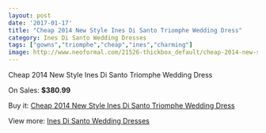 ```yaml
---
layout: post
date: '2017-01-17'
title: "Cheap 2014 New Style Ines Di Santo Triomphe Wedding Dress"
category: Ines Di Santo Wedding Dresses
tags: ["gowns","triomphe","cheap","ines","charming"]
image: http://www.neoformal.com/21526-thickbox_default/cheap-2014-new-style-ines-di-santo-triomphe-wedding-dress.jpg
---
```

Cheap 2014 New Style Ines Di Santo Triomphe Wedding Dress

On Sales: **$380.99**
<a href="https://www.neoformal.com/en/ines-di-santo-wedding-dresses-2014/7007-cheap-2014-new-style-ines-di-santo-triomphe-wedding-dress.html"><amp-img layout="responsive" width="600" height="600" src="//www.neoformal.com/21526-thickbox_default/cheap-2014-new-style-ines-di-santo-triomphe-wedding-dress.jpg" alt="Cheap 2014 New Style Ines Di Santo Triomphe Wedding Dress 0" /></a>
<a href="https://www.neoformal.com/en/ines-di-santo-wedding-dresses-2014/7007-cheap-2014-new-style-ines-di-santo-triomphe-wedding-dress.html"><amp-img layout="responsive" width="600" height="600" src="//www.neoformal.com/21527-thickbox_default/cheap-2014-new-style-ines-di-santo-triomphe-wedding-dress.jpg" alt="Cheap 2014 New Style Ines Di Santo Triomphe Wedding Dress 1" /></a>

Buy it: [Cheap 2014 New Style Ines Di Santo Triomphe Wedding Dress](https://www.neoformal.com/en/ines-di-santo-wedding-dresses-2014/7007-cheap-2014-new-style-ines-di-santo-triomphe-wedding-dress.html "Cheap 2014 New Style Ines Di Santo Triomphe Wedding Dress")

View more: [Ines Di Santo Wedding Dresses](https://www.neoformal.com/en/106-ines-di-santo-wedding-dresses-2014 "Ines Di Santo Wedding Dresses")